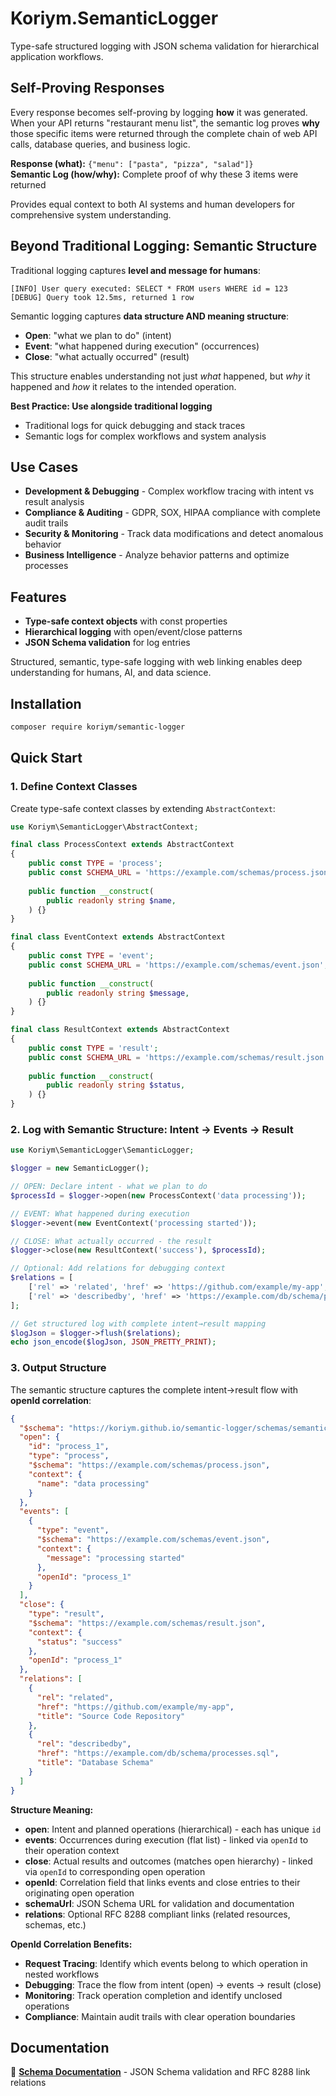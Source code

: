 # Koriym.SemanticLogger

Type-safe structured logging with JSON schema validation for hierarchical application workflows.

## Self-Proving Responses

Every response becomes self-proving by logging **how** it was generated. When your API returns "restaurant menu list", the semantic log proves **why** those specific items were returned through the complete chain of web API calls, database queries, and business logic.

**Response (what):** `{"menu": ["pasta", "pizza", "salad"]}`  
**Semantic Log (how/why):** Complete proof of why these 3 items were returned

Provides equal context to both AI systems and human developers for comprehensive system understanding.

## Beyond Traditional Logging: Semantic Structure

Traditional logging captures **level and message for humans**:
```
[INFO] User query executed: SELECT * FROM users WHERE id = 123
[DEBUG] Query took 12.5ms, returned 1 row
```

Semantic logging captures **data structure AND meaning structure**:
- **Open**: "what we plan to do" (intent)
- **Event**: "what happened during execution" (occurrences)
- **Close**: "what actually occurred" (result)

This structure enables understanding not just *what* happened, but *why* it happened and *how* it relates to the intended operation.

**Best Practice: Use alongside traditional logging**
- Traditional logs for quick debugging and stack traces
- Semantic logs for complex workflows and system analysis

## Use Cases

- **Development & Debugging** - Complex workflow tracing with intent vs result analysis
- **Compliance & Auditing** - GDPR, SOX, HIPAA compliance with complete audit trails
- **Security & Monitoring** - Track data modifications and detect anomalous behavior
- **Business Intelligence** - Analyze behavior patterns and optimize processes

## Features

- **Type-safe context objects** with const properties
- **Hierarchical logging** with open/event/close patterns
- **JSON Schema validation** for log entries

Structured, semantic, type-safe logging with web linking enables deep understanding for humans, AI, and data science.

## Installation

```bash
composer require koriym/semantic-logger
```

## Quick Start

### 1. Define Context Classes

Create type-safe context classes by extending `AbstractContext`:

```php
use Koriym\SemanticLogger\AbstractContext;

final class ProcessContext extends AbstractContext
{
    public const TYPE = 'process';
    public const SCHEMA_URL = 'https://example.com/schemas/process.json';
    
    public function __construct(
        public readonly string $name,
    ) {}
}

final class EventContext extends AbstractContext
{
    public const TYPE = 'event';
    public const SCHEMA_URL = 'https://example.com/schemas/event.json';
    
    public function __construct(
        public readonly string $message,
    ) {}
}

final class ResultContext extends AbstractContext
{
    public const TYPE = 'result';
    public const SCHEMA_URL = 'https://example.com/schemas/result.json';
    
    public function __construct(
        public readonly string $status,
    ) {}
}
```

### 2. Log with Semantic Structure: Intent → Events → Result

```php
use Koriym\SemanticLogger\SemanticLogger;

$logger = new SemanticLogger();

// OPEN: Declare intent - what we plan to do
$processId = $logger->open(new ProcessContext('data processing'));

// EVENT: What happened during execution
$logger->event(new EventContext('processing started'));

// CLOSE: What actually occurred - the result
$logger->close(new ResultContext('success'), $processId);

// Optional: Add relations for debugging context
$relations = [
    ['rel' => 'related', 'href' => 'https://github.com/example/my-app', 'title' => 'Source Code Repository'],
    ['rel' => 'describedby', 'href' => 'https://example.com/db/schema/processes.sql', 'title' => 'Database Schema']
];

// Get structured log with complete intent→result mapping
$logJson = $logger->flush($relations);
echo json_encode($logJson, JSON_PRETTY_PRINT);
```

### 3. Output Structure

The semantic structure captures the complete intent→result flow with **openId correlation**:

```json
{
  "$schema": "https://koriym.github.io/semantic-logger/schemas/semantic-log.json",
  "open": {
    "id": "process_1",
    "type": "process",
    "$schema": "https://example.com/schemas/process.json",
    "context": {
      "name": "data processing"
    }
  },
  "events": [
    {
      "type": "event",
      "$schema": "https://example.com/schemas/event.json",
      "context": {
        "message": "processing started"
      },
      "openId": "process_1"
    }
  ],
  "close": {
    "type": "result",
    "$schema": "https://example.com/schemas/result.json",
    "context": {
      "status": "success"
    },
    "openId": "process_1"
  },
  "relations": [
    {
      "rel": "related",
      "href": "https://github.com/example/my-app",
      "title": "Source Code Repository"
    },
    {
      "rel": "describedby", 
      "href": "https://example.com/db/schema/processes.sql",
      "title": "Database Schema"
    }
  ]
}
```

**Structure Meaning:**
- **open**: Intent and planned operations (hierarchical) - each has unique `id`
- **events**: Occurrences during execution (flat list) - linked via `openId` to their operation context
- **close**: Actual results and outcomes (matches open hierarchy) - linked via `openId` to corresponding open operation
- **openId**: Correlation field that links events and close entries to their originating open operation
- **schemaUrl**: JSON Schema URL for validation and documentation
- **relations**: Optional RFC 8288 compliant links (related resources, schemas, etc.)

**OpenId Correlation Benefits:**
- **Request Tracing**: Identify which events belong to which operation in nested workflows
- **Debugging**: Trace the flow from intent (open) → events → result (close)
- **Monitoring**: Track operation completion and identify unclosed operations
- **Compliance**: Maintain audit trails with clear operation boundaries

## Documentation

📖 **[Schema Documentation](docs/schemas/README.md)** - JSON Schema validation and RFC 8288 link relations

